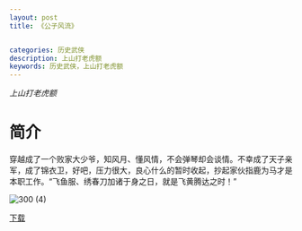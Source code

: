 ```yaml
---
layout: post
title: 《公子风流》


categories: 历史武侠
description: 上山打老虎额
keywords: 历史武侠，上山打老虎额
---
```


*上山打老虎额*

# 简介

穿越成了一个败家大少爷，知风月、懂风情，不会弹琴却会谈情。不幸成了天子亲军，成了锦衣卫，好吧，压力很大，良心什么的暂时收起，抄起家伙指鹿为马才是本职工作。“飞鱼服、绣春刀加诸于身之日，就是飞黄腾达之时！”

![300 (4)](http://tva4.sinaimg.cn/large/008dGP0Fgy1gu0gs05hycj304605k3yl.jpg)

[下载](https://link.jscdn.cn/1drv/aHR0cHM6Ly8xZHJ2Lm1zL3QvcyFBaGU2R2dNWmVFb2poUnFqMThmOXJZak9TVmRSP2U9M3c3S0ti.txt)
